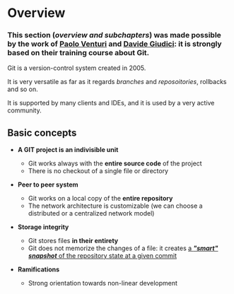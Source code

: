 # Overview

### This section (***overview and subchapters***) was made possible by the work of [Paolo Venturi](https://github.com/paoloventuri) and [Davide Giudici](https://github.com/davide-giudici): it is strongly based on their training course about Git.

Git is a version-control system created in 2005.

It is very versatile as far as it regards *branches* and *reposoitories*, rollbacks and so on.

It is supported by many clients and IDEs, and it is used by a very active community.

## Basic concepts

* **A GIT project is an indivisible unit**
  * Git works always with the **entire source code** of the project
  * There is no checkout of a single file or directory

* **Peer to peer system**
  * Git works on a local copy of the **entire repository**
  * The network architecture is customizable (we can choose a distributed or a centralized network model)

* **Storage integrity**
  * Git stores files **in their entirety**
  * Git does not memorize the changes of a file: it creates <ins>a ***"smart" snapshot*** of the repository state at a given commit</ins>

* **Ramifications**
  * Strong orientation towards non-linear development


